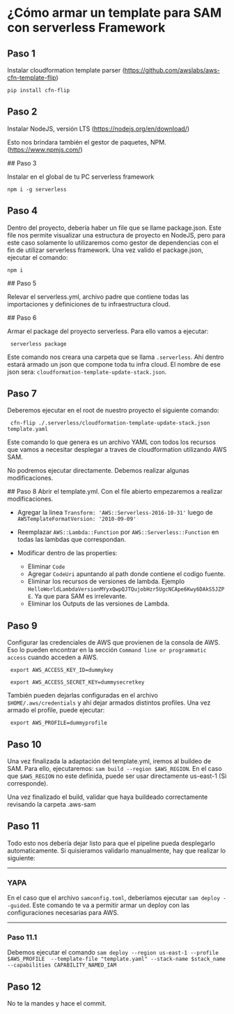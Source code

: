 # ¿Cómo armar un template para SAM con serverless Framework

## Paso 1

Instalar cloudformation template parser (https://github.com/awslabs/aws-cfn-template-flip)

```pip install cfn-flip```

## Paso 2

Instalar NodeJS, versión LTS (https://nodejs.org/en/download/)

Esto nos brindara también el gestor de paquetes, NPM. (https://www.npmjs.com/)

## Paso 3

Instalar en el global de tu PC serverless framework

````npm i -g serverless````

## Paso 4

Dentro del proyecto, debería haber un file que se llame package.json. Este file nos permite visualizar una estructura de proyecto en NodeJS, pero para este caso solamente lo utilizaremos como gestor de dependencias con el fin de utilizar serverless framework.
Una vez valido el package.json, ejecutar el comando:

````npm i ````

## Paso 5

Relevar el serverless.yml, archivo padre que contiene todas las importaciones y definiciones de tu infraestructura cloud.

## Paso 6

Armar el package del proyecto serverless. Para ello vamos a ejecutar:

 ```` serverless package````

 Este comando nos creara una carpeta que se llama `.serverless`. Ahí dentro estará armado un json que compone toda tu infra cloud. El nombre de ese json sera: `cloudformation-template-update-stack.json`.

## Paso 7

Deberemos ejecutar en el root de nuestro proyecto el siguiente comando:

` cfn-flip ./.serverless/cloudformation-template-update-stack.json template.yaml`

Este comando lo que genera es un archivo YAML con todos los recursos que vamos a necesitar desplegar a traves de cloudformation utilizando AWS SAM.

No podremos ejecutar directamente. Debemos realizar algunas modificaciones.

## Paso 8
Abrir el template.yml. Con el file abierto empezaremos a realizar modificaciones.

 - Agregar la linea
`Transform: 'AWS::Serverless-2016-10-31'` luego de `AWSTemplateFormatVersion: '2010-09-09'`

 - Reemplazar `AWS::Lambda::Function` por `AWS::Serverless::Function` en todas las lambdas que correspondan.

 - Modificar dentro de las properties:
    * Eliminar `Code`
    * Agregar `CodeUri` apuntando al path donde contiene el codigo fuente.
    * Eliminar los recursos de versiones de lambda. Ejemplo `HelloWorldLambdaVersionMYyxQwpQJTQujobHzr5UgcNCApe6Kwy6DAkS5JZPE`. Ya que para SAM es irrelevante.
    * Eliminar los Outputs de las versiones de Lambda.

## Paso 9

Configurar las credenciales de AWS que provienen de la consola de AWS. Eso lo pueden encontrar en la sección `Command line or programmatic access` cuando acceden a AWS.

` export AWS_ACCESS_KEY_ID=dummykey`

` export AWS_ACCESS_SECRET_KEY=dummysecretkey`

También pueden dejarlas configuradas en el archivo `$HOME/.aws/credentials` y ahí dejar armados distintos profiles.
Una vez armado el profile, puede ejecutar:

` export AWS_PROFILE=dummyprofile`


## Paso 10
Una vez finalizada la adaptación del template.yml, iremos al buildeo de SAM. Para ello, ejecutaremos:
 `sam build --region $AWS_REGION`. En el caso que `$AWS_REGION` no este definida, puede ser usar directamente us-east-1 (Si corresponde).

Una vez finalizado el build, validar que haya buildeado correctamente revisando la carpeta .aws-sam

## Paso 11

Todo esto nos debería dejar listo para que el pipeline pueda desplegarlo automaticamente. Si quisieramos validarlo manualmente, hay que realizar lo siguiente:

----
### YAPA

En el caso que el archivo `samconfig.toml`, deberíamos ejecutar `sam deploy --guided`. Este comando te va a permitir armar un deploy con las configuraciones necesarias para AWS.

---


### Paso 11.1

Debemos ejecutar el comando `sam deploy --region us-east-1 --profile $AWS_PROFILE  --template-file "template.yaml" --stack-name $stack_name --capabilities CAPABILITY_NAMED_IAM`

## Paso 12

No te la mandes y hace el commit.


